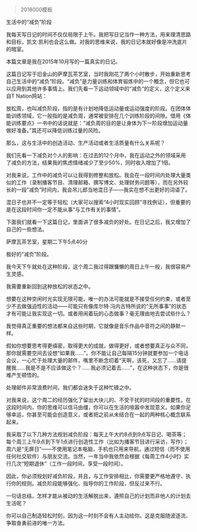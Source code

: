 # 
> 2018000模板



生活中的“减负”阶段


我每天写日记的时间不仅仅局限于上午。我把写日记当作一种方法，用来理清思路和目标，凯文·凯利也会这么做。对我的思维来说，我的日记本就好像是冲洗底片的暗室。

本篇文章是我在2015年10月写的一篇真实的日记。

这篇日记写于旧金山的萨摩瓦茶艺室，当时我刚花了两个小时散步，开始重新思考自己生活中的“减负”阶段。“减负”是力量训练和体育锻炼中的一个概念，但它也可以应用到其他许多事情上。我们先看一下运动领域中的“减负”的定义，这个定义来自T Nation网站：


放松周，也叫减负阶段，指的是有计划地降低运动量或运动强度的阶段。在团体体能训练领域，它一般指的是减负周，通常被安排在几个训练阶段的间隙。借用《体能训练要点》一书中的话说就是：“减负周的目的是让身体为下一阶段增加运动量做好准备。”其还可以降低训练过量的风险。


那么，这与生活中的创造活动、生产活动或者生活质量有什么关系呢？

我们先看一下减负对个人的影响：在过去的12个月中，我在运动之外的领域采用了减负的方法，结果我的焦虑情绪减少了至少50%，同时收入增加了1倍。

对我来说，工作中的减负可以让我得到修整和放松。我会在一段时间内处理大量类似的工作（录制播客节目、清理邮箱、撰写博文、处理财务问题等），而在另外较长的一段“减负”时间内，我会吊儿郎当地混日子——我实在想不出更好的词语了。

混日子也并不一定等于轻松（大家可以搜索“4小时现实回顾”寻找例证），但重要的是在这段时间你一定不能从事“与工作有关的事情”。

下面我们就看一下这篇日记，里面讲了很多减负的好处。在日记之后，我又增加了自己的一些想法。

萨摩瓦茶艺室，星期二下午5点40分

极好的“减负”阶段。

我今天下午就处在这种阶段，这个周二我过得跟慵懒的周日上午一般，我很容易产生灵感。

我需要重新回到这种放松的状态之中。

想要在这种空闲时光实现无限可能，唯一的办法可能就是不接受任何约束，或者至少不去做强迫性的活动——可能只有像库尔特·冯内古特所说的“无所事事”的状态才有可能让我实现这一切。或者用闹着玩的心态做事？毫无理由地去尝试些什么？

我觉得真正重要的想法都来自这些时期，它就像是音乐作品中音符之间的静默一样。

假如你想要思考得更缜密，取得更大的成就，做得更好，或者想要真正与众不同，那你就需要空间去设想“如果我……”。你不能让自己每隔15分钟就要参加一个电话会议，一心忙于处理大量的邮件，嘴里不断念叨着“天啊，该死，又忘了……请提醒我……我是不是不应该做这个？……我必须记着去……”，在这种状态下，你是很难产生顿悟的。


处理邮件非常浪费时间，我们都会迷失于这种忙碌之中。

对我来说，这个周二的经历强化了留出大块儿的、不受干扰的时间段的重要性。在这段时间内，你的思维可以信马由缰，你可以在生活的喧嚣中发现意义。如果你足够幸运，你甚至可能会创造意义，或者把之前从未结合在一起的两种核心概念联系起来。

我采取了以下几种方法规划减负阶段：每天上午大约8点到9点写日记、喝茶等；每个周三上午9点到下午1点进行创造性工作（比如为播客节目进行采访，写作）；周六是“无屏日”——不使用笔记本电脑，手机也只用来导航，通过短信（而不使用任何社交软件）与朋友交流。当然，一年当中我依然会根据《每周工作4小时》实行几次“短期退休”（工作一段时间，享受一段时间）。

因此，你必须规划好减负阶段，并且，与工作安排相比，你需要更严格地遵守、执行你的规则。减负阶段能够强化、指导你的工作阶段，但反过来不行。

一句话总结，怎样才能从被动的生活解脱出来，遵照自己的计划而非他人的计划去生活呢？

你可以自己制造轻松时刻，因为这一时刻不会有人主动给你。这是克服随波逐流、争取奋勇前进的唯一方法。


